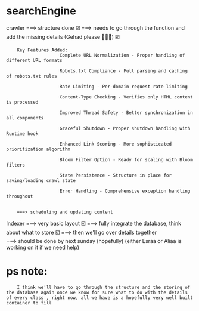 # searchEngine

crawler ===> structure done ☑️
        ===> needs to go through the function and add the missing details (Gehad please 🥹🥹🥹) ☑️
        
        Key Features Added:
                        Complete URL Normalization - Proper handling of different URL formats

                        Robots.txt Compliance - Full parsing and caching of robots.txt rules

                        Rate Limiting - Per-domain request rate limiting

                        Content-Type Checking - Verifies only HTML content is processed

                        Improved Thread Safety - Better synchronization in all components

                        Graceful Shutdown - Proper shutdown handling with Runtime hook

                        Enhanced Link Scoring - More sophisticated prioritization algorithm

                        Bloom Filter Option - Ready for scaling with Bloom filters

                        State Persistence - Structure in place for saving/loading crawl state

                        Error Handling - Comprehensive exception handling throughout

                        
        ===> scheduling and updating content                

Indexer ===> very basic layout ☑️
        ===> fully integrate the database, think about what to store ☑️
        ===> then we'll go over details together    
        ===> should be done by next sunday (hopefully) (either Esraa or Aliaa is working on it if we need help)


# ps note: 
        I think we'll have to go through the structure and the storing of the database again once we know for sure what to do with the details of every class , right now, all we have is a hopefully very well built container to fill            